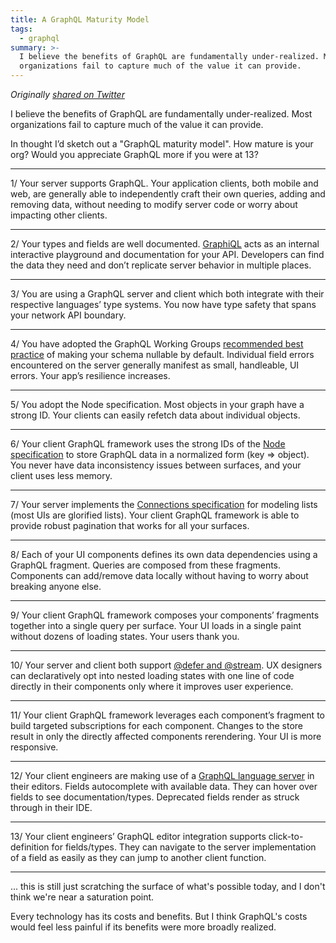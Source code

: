 ```yaml
---
title: A GraphQL Maturity Model
tags:
  - graphql
summary: >-
  I believe the benefits of GraphQL are fundamentally under-realized. Most
  organizations fail to capture much of the value it can provide.
---
```

_Originally_ [_shared on Twitter_](https://twitter.com/captbaritone/status/1644182593548726274)

I believe the benefits of GraphQL are fundamentally under-realized. Most organizations fail to capture much of the value it can provide.

In thought I’d sketch out a "GraphQL maturity model". How mature is your org? Would you appreciate GraphQL more if you were at 13?

---

1/ Your server supports GraphQL. Your application clients, both mobile and web, are generally able to independently craft their own queries, adding and removing data, without needing to modify server code or worry about impacting other clients.

---

2/ Your types and fields are well documented. [GraphiQL](https://github.com/graphql/graphiql) acts as an internal interactive playground and documentation for your API. Developers can find the data they need and don’t replicate server behavior in multiple places.

---

3/ You are using a GraphQL server and client which both integrate with their respective languages’ type systems. You now have type safety that spans your network API boundary.

---

4/ You have adopted the GraphQL Working Groups [recommended best practice](https://graphql.org/learn/best-practices/#nullability) of making your schema nullable by default. Individual field errors encountered on the server generally manifest as small, handleable, UI errors. Your app’s resilience increases.

---

5/ You adopt the Node specification. Most objects in your graph have a strong ID. Your clients can easily refetch data about individual objects.

---

6/ Your client GraphQL framework uses the strong IDs of the [Node specification](https://graphql.org/learn/global-object-identification/) to store GraphQL data in a normalized form (key ⇒ object). You never have data inconsistency issues between surfaces, and your client uses less memory.

---

7/ Your server implements the [Connections specification](https://relay.dev/graphql/connections.htm) for modeling lists (most UIs are glorified lists). Your client GraphQL framework is able to provide robust pagination that works for all your surfaces.

---

8/ Each of your UI components defines its own data dependencies using a GraphQL fragment. Queries are composed from these fragments. Components can add/remove data locally without having to worry about breaking anyone else.

---

9/ Your client GraphQL framework composes your components’ fragments together into a single query per surface. Your UI loads in a single paint without dozens of loading states. Your users thank you.

---

10/ Your server and client both support [@defer and @stream](https://graphql.org/blog/2020-12-08-improving-latency-with-defer-and-stream-directives/). UX designers can declaratively opt into nested loading states with one line of code directly in their components only where it improves user experience.

---

11/ Your client GraphQL framework leverages each component’s fragment to build targeted subscriptions for each component. Changes to the store result in only the directly affected components rerendering. Your UI is more responsive.

---

12/ Your client engineers are making use of a [GraphQL language server](https://marketplace.visualstudio.com/items?itemName=meta.relay) in their editors. Fields autocomplete with available data. They can hover over fields to see documentation/types. Deprecated fields render as struck through in their IDE.

---

13/ Your client engineers’ GraphQL editor integration supports click-to-definition for fields/types. They can navigate to the server implementation of a field as easily as they can jump to another client function.

---

... this is still just scratching the surface of what's possible today, and I don't think we're near a saturation point.

Every technology has its costs and benefits. But I think GraphQL's costs would feel less painful if its benefits were more broadly realized.
